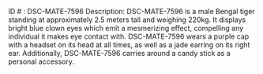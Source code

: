 ID # : DSC-MATE-7596
Description: DSC-MATE-7596 is a male Bengal tiger standing at approximately 2.5 meters tall and weighing 220kg. It displays bright blue clown eyes which emit a mesmerizing effect, compelling any individual it makes eye contact with. DSC-MATE-7596 wears a purple cap with a headset on its head at all times, as well as a jade earring on its right ear. Additionally, DSC-MATE-7596 carries around a candy stick as a personal accessory.